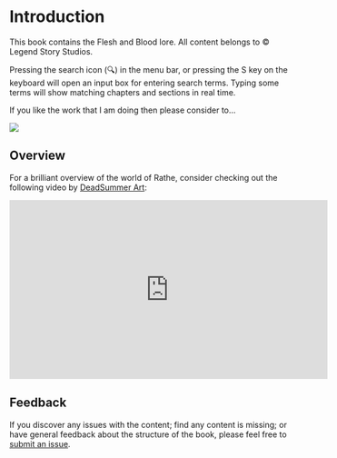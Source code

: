 # Introduction

This book contains the Flesh and Blood lore. All content belongs to © Legend Story Studios.

Pressing the search icon (🔍) in the menu bar, or pressing the S key on the keyboard will open an input box for entering search terms. Typing some terms will show matching chapters and sections in real time.

If you like the work that I am doing then please consider to...

<a href="https://www.buymeacoffee.com/nathaneastwood"><img src="https://img.buymeacoffee.com/button-api/?text=Buy me a beer&emoji=🍺&slug=nathaneastwood&button_colour=ef60a3&font_colour=000000&font_family=Inter&outline_colour=000000&coffee_colour=FFDD00" /></a>

## Overview

For a brilliant overview of the world of Rathe, consider checking out the following video by [DeadSummer Art](https://twitter.com/DeadSummerArt?s=20):

<iframe width="560" height="315" src="https://www.youtube.com/embed/J-3I92wt7Ys" title="YouTube video player" frameborder="0" allow="accelerometer; autoplay; clipboard-write; encrypted-media; gyroscope; picture-in-picture; web-share" allowfullscreen></iframe>

## Feedback

If you discover any issues with the content; find any content is missing; or have general feedback about the structure of the book, please feel free to [submit an issue](https://github.com/nathaneastwood/fablore/issues).
